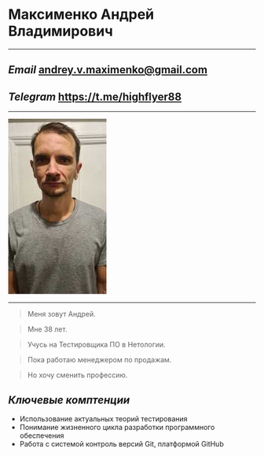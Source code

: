 # Максименко Андрей Владимирович
---

## _Email_            andrey.v.maximenko@gmail.com 

## _Telegram_ https://t.me/highflyer88  
***


![ ](https://github.com/8highflyer8/Github-pages/blob/main/img/200-356.jpeg?raw=true)
***

>Меня зовут Андрей.

>Мне 38 лет.

>Учусь на Тестировщика ПО в Нетологии.

>Пока работаю менеджером по продажам.

>Но хочу сменить профессию.

## _Ключевые комптенции_

- Использование актуальных теорий тестирования
- Понимание жизненного цикла разработки программного обеспечения
- Работа с системой контроль версий Git, платформой GitHub
